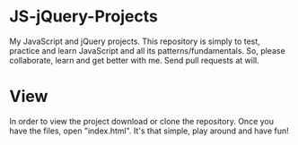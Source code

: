 # JS-jQuery-Projects
My JavaScript and jQuery projects. This repository is simply to test, practice and learn JavaScript and all its patterns/fundamentals.
So, please collaborate, learn and get better with me. Send pull requests at will.

# View
In order to view the project download or clone the repository. Once you have the files, open "index.html". 
It's that simple, play around and have fun!

